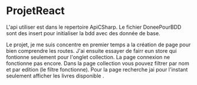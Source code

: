 # ProjetReact

L'api utiliser est dans le repertoire ApiCSharp.
Le fichier DoneePourBDD sont des insert pour initialiser la bdd avec des donnée de base.

Le projet, je me suis concentre en premier temps a la création de page pour bien comprendre les routes.
J'ai ensuite essayer de fairr eun store qui fontionne seulement pour l'onglet collection.
La page connexion ne fonctionne pas encore.
Dans la page collection vous pouvez filtrer par nom et par edition (le filtre fonctionne).
Pour la page recherche jai pour l'instant seulement afficher les livres disponible .
